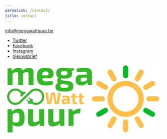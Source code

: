```yaml
---
permalink: /contact/
title: contact
---
```


info@megawattpuur.be

<div class="page__footer-follow">
  <ul class="social-icons">
    <li><a href="http://www.twitter.com/MegaWattPuur" rel="nofollow noopener noreferrer"><i class="fab fa-fw fa-twitter-square" aria-hidden="true"></i> Twitter</a></li>
    <li><a href="https://www.facebook.com/MegaWattPuur" rel="nofollow noopener noreferrer"><i class="fab fa-fw fa-facebook-square" aria-hidden="true"></i> Facebook</a></li>
    <li><a href="https://www.instagram.com/MegaWattPuur" rel="nofollow noopener noreferrer"><i class="fab fa-fw fa-instagram" aria-hidden="true"></i> Instagram</a></li>
    <li><a href="/nieuwsbrief/" rel="nofollow noopener noreferrer"><i class="fab fa-fw fa-twitch" aria-hidden="true"></i> nieuwsbrief</a></li> 
  </ul>
</div>

![logo](/assets/images/logo.jpg)
